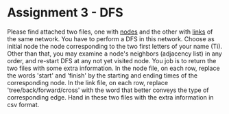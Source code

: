 # Assignment 3 - DFS

Please find attached two files, one with [nodes](nodes.csv) and the other with [links](links.csv) of the same network. You have to perform a DFS in this network. Choose as initial node the node corresponding to the two first letters of your name (Ti). Other than that, you may examine a node's neighbors (adjacency list) in any order, and re-start DFS at any not yet visited node. You job is to return the two files with some extra information. In the node file, on each row, replace the words 'start' and 'finish' by the starting and ending times of the corresponding node. In the link file, on each row, replace 'tree/back/forward/cross' with the word that better conveys the type of corresponding edge. Hand in these two files with the extra information in csv format.

<!-- ## [Entrega](entrega.pdf) -->
